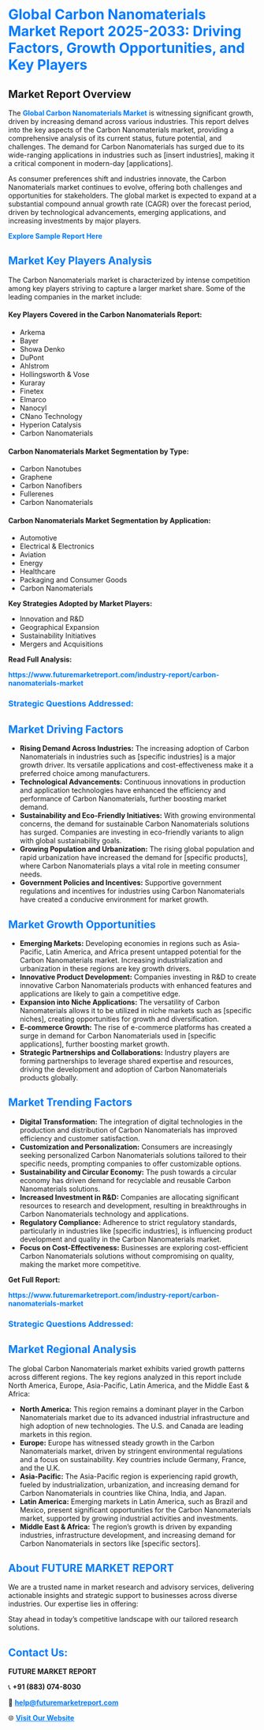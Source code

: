 <h1 style="color: #007BFF;">Global Carbon Nanomaterials Market Report 2025-2033: Driving Factors, Growth Opportunities, and Key Players</h1>

<section id="overview">
<h2>Market Report Overview</h2>
<p>The <a href="https://www.futuremarketreport.com/industry-report/carbon-nanomaterials-market" style="color: #007BFF; text-decoration: none;"><strong>Global Carbon Nanomaterials Market</strong></a> is witnessing significant growth, driven by increasing demand across various industries. This report delves into the key aspects of the Carbon Nanomaterials market, providing a comprehensive analysis of its current status, future potential, and challenges. The demand for Carbon Nanomaterials has surged due to its wide-ranging applications in industries such as [insert industries], making it a critical component in modern-day [applications].</p>
<p>As consumer preferences shift and industries innovate, the Carbon Nanomaterials market continues to evolve, offering both challenges and opportunities for stakeholders. The global market is expected to expand at a substantial compound annual growth rate (CAGR) over the forecast period, driven by technological advancements, emerging applications, and increasing investments by major players.</p>
</section>

<section id="overview">
<p><a href="https://www.futuremarketreport.com/request-sample/reportId=97639" style="color: #007BFF; text-decoration: none;"><strong>Explore Sample Report Here</strong></a></p>
</section>

<section id="key-players">
<h2 style="color: #007BFF;">Market Key Players Analysis</h2>
<p>The Carbon Nanomaterials market is characterized by intense competition among key players striving to capture a larger market share. Some of the leading companies in the market include:</p>
<h4>Key Players Covered in the Carbon Nanomaterials Report:</h4>
<ul><li>Arkema</li><li>Bayer</li><li>Showa Denko</li><li>DuPont</li><li>Ahlstrom</li><li>Hollingsworth &amp; Vose</li><li>Kuraray</li><li>Finetex</li><li>Elmarco</li><li>Nanocyl</li><li>CNano Technology</li><li>Hyperion Catalysis</li><li>Carbon Nanomaterials</li></ul>
<h4>Carbon Nanomaterials Market Segmentation by Type:</h4>
<ul><li>Carbon Nanotubes</li><li>Graphene</li><li>Carbon Nanofibers</li><li>Fullerenes</li><li>Carbon Nanomaterials</li></ul>

<h4>Carbon Nanomaterials Market Segmentation by Application:</h4>
<ul><li>Automotive</li><li>Electrical &amp; Electronics</li><li>Aviation</li><li>Energy</li><li>Healthcare</li><li>Packaging and Consumer Goods</li><li>Carbon Nanomaterials</li></ul>
<p><strong>Key Strategies Adopted by Market Players:</strong></p>
<ul>
<li>Innovation and R&D</li>
<li>Geographical Expansion</li>
<li>Sustainability Initiatives</li>
<li>Mergers and Acquisitions</li>
</ul>
</section>

<section>
<p><strong>Read Full Analysis: </strong></p><a href="https://www.futuremarketreport.com/industry-report/carbon-nanomaterials-market" style="color: #007BFF; text-decoration: none;"><strong>https://www.futuremarketreport.com/industry-report/carbon-nanomaterials-market</strong></a>
<h3 style="color: #007BFF;">Strategic Questions Addressed:</h3>
</section>

<section id="driving-factors">
<h2 style="color: #007BFF;">Market Driving Factors</h2>
<ul>
<li><strong>Rising Demand Across Industries:</strong> The increasing adoption of Carbon Nanomaterials in industries such as [specific industries] is a major growth driver. Its versatile applications and cost-effectiveness make it a preferred choice among manufacturers.</li>
<li><strong>Technological Advancements:</strong> Continuous innovations in production and application technologies have enhanced the efficiency and performance of Carbon Nanomaterials, further boosting market demand.</li>
<li><strong>Sustainability and Eco-Friendly Initiatives:</strong> With growing environmental concerns, the demand for sustainable Carbon Nanomaterials solutions has surged. Companies are investing in eco-friendly variants to align with global sustainability goals.</li>
<li><strong>Growing Population and Urbanization:</strong> The rising global population and rapid urbanization have increased the demand for [specific products], where Carbon Nanomaterials plays a vital role in meeting consumer needs.</li>
<li><strong>Government Policies and Incentives:</strong> Supportive government regulations and incentives for industries using Carbon Nanomaterials have created a conducive environment for market growth.</li>
</ul>
</section>

<section id="growth-opportunities">
<h2 style="color: #007BFF;">Market Growth Opportunities</h2>
<ul>
<li><strong>Emerging Markets:</strong> Developing economies in regions such as Asia-Pacific, Latin America, and Africa present untapped potential for the Carbon Nanomaterials market. Increasing industrialization and urbanization in these regions are key growth drivers.</li>
<li><strong>Innovative Product Development:</strong> Companies investing in R&D to create innovative Carbon Nanomaterials products with enhanced features and applications are likely to gain a competitive edge.</li>
<li><strong>Expansion into Niche Applications:</strong> The versatility of Carbon Nanomaterials allows it to be utilized in niche markets such as [specific niches], creating opportunities for growth and diversification.</li>
<li><strong>E-commerce Growth:</strong> The rise of e-commerce platforms has created a surge in demand for Carbon Nanomaterials used in [specific applications], further boosting market growth.</li>
<li><strong>Strategic Partnerships and Collaborations:</strong> Industry players are forming partnerships to leverage shared expertise and resources, driving the development and adoption of Carbon Nanomaterials products globally.</li>
</ul>
</section>

<section id="trending-factors">
<h2 style="color: #007BFF;">Market Trending Factors</h2>
<ul>
<li><strong>Digital Transformation:</strong> The integration of digital technologies in the production and distribution of Carbon Nanomaterials has improved efficiency and customer satisfaction.</li>
<li><strong>Customization and Personalization:</strong> Consumers are increasingly seeking personalized Carbon Nanomaterials solutions tailored to their specific needs, prompting companies to offer customizable options.</li>
<li><strong>Sustainability and Circular Economy:</strong> The push towards a circular economy has driven demand for recyclable and reusable Carbon Nanomaterials solutions.</li>
<li><strong>Increased Investment in R&D:</strong> Companies are allocating significant resources to research and development, resulting in breakthroughs in Carbon Nanomaterials technology and applications.</li>
<li><strong>Regulatory Compliance:</strong> Adherence to strict regulatory standards, particularly in industries like [specific industries], is influencing product development and quality in the Carbon Nanomaterials market.</li>
<li><strong>Focus on Cost-Effectiveness:</strong> Businesses are exploring cost-efficient Carbon Nanomaterials solutions without compromising on quality, making the market more competitive.</li>
</ul>
</section>

<section>
<p><strong>Get Full Report: </strong></p><a href="https://www.futuremarketreport.com/industry-report/carbon-nanomaterials-market" style="color: #007BFF; text-decoration: none;"><strong>https://www.futuremarketreport.com/industry-report/carbon-nanomaterials-market</strong></a>
<h3 style="color: #007BFF;">Strategic Questions Addressed:</h3>
</section>


<section id="regional-analysis">
<h2 style="color: #007BFF;">Market Regional Analysis</h2>
<p>The global Carbon Nanomaterials market exhibits varied growth patterns across different regions. The key regions analyzed in this report include North America, Europe, Asia-Pacific, Latin America, and the Middle East & Africa:</p>
<ul>
<li><strong>North America:</strong> This region remains a dominant player in the Carbon Nanomaterials market due to its advanced industrial infrastructure and high adoption of new technologies. The U.S. and Canada are leading markets in this region.</li>
<li><strong>Europe:</strong> Europe has witnessed steady growth in the Carbon Nanomaterials market, driven by stringent environmental regulations and a focus on sustainability. Key countries include Germany, France, and the U.K.</li>
<li><strong>Asia-Pacific:</strong> The Asia-Pacific region is experiencing rapid growth, fueled by industrialization, urbanization, and increasing demand for Carbon Nanomaterials in countries like China, India, and Japan.</li>
<li><strong>Latin America:</strong> Emerging markets in Latin America, such as Brazil and Mexico, present significant opportunities for the Carbon Nanomaterials market, supported by growing industrial activities and investments.</li>
<li><strong>Middle East & Africa:</strong> The region’s growth is driven by expanding industries, infrastructure development, and increasing demand for Carbon Nanomaterials in sectors like [specific sectors].</li>
</ul>
</section>

<footer>
<h2 style="color: #007BFF;">About FUTURE MARKET REPORT</h2>
<p>We are a trusted name in market research and advisory services, delivering actionable insights and strategic support to businesses across diverse industries. Our expertise lies in offering:</p>

<p>Stay ahead in today’s competitive landscape with our tailored research solutions.</p>

<h2 style="color: #007BFF;">Contact Us:</h2>
<p><strong>FUTURE MARKET REPORT</strong></p>
<p>📞 <strong>+91 (883) 074-8030</strong></p>
<p>📧 <strong><a href="mailto:help@futuremarketreport.com" style="color: #007BFF;">help@futuremarketreport.com</a></strong></p>
<p>🌐 <strong><a href="https://www.futuremarketreport.com/" style="color: #007BFF;">Visit Our Website</a></strong></p>
</footer>